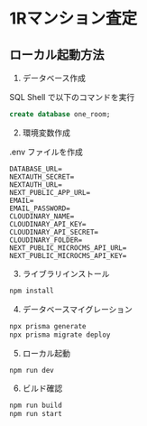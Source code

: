 # 1Rマンション査定

## ローカル起動方法

1. データベース作成

SQL Shell で以下のコマンドを実行

```sql
create database one_room;
```

2. 環境変数作成

.env ファイルを作成

```env
DATABASE_URL=
NEXTAUTH_SECRET=
NEXTAUTH_URL=
NEXT_PUBLIC_APP_URL=
EMAIL=
EMAIL_PASSWORD=
CLOUDINARY_NAME=
CLOUDINARY_API_KEY=
CLOUDINARY_API_SECRET=
CLOUDINARY_FOLDER=
NEXT_PUBLIC_MICROCMS_API_URL=
NEXT_PUBLIC_MICROCMS_API_KEY=
```

3. ライブラリインストール

```bash
npm install
```

4. データベースマイグレーション

```bash
npx prisma generate
npx prisma migrate deploy
```

5. ローカル起動

```bash
npm run dev
```

6. ビルド確認

```bash
npm run build
npm run start
```
